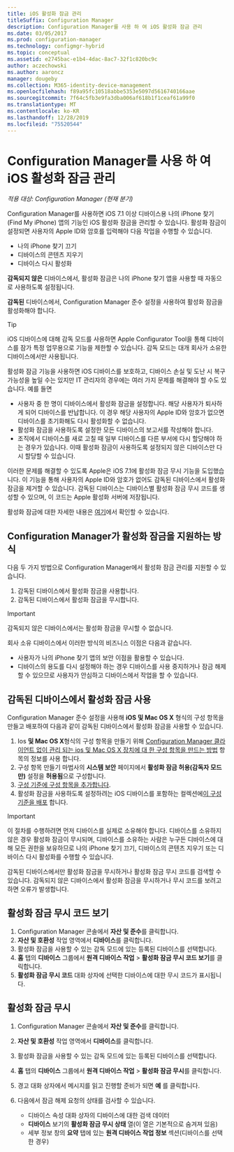 ```yaml
---
title: iOS 활성화 잠금 관리
titleSuffix: Configuration Manager
description: Configuration Manager를 사용 하 여 iOS 활성화 잠금 관리
ms.date: 03/05/2017
ms.prod: configuration-manager
ms.technology: configmgr-hybrid
ms.topic: conceptual
ms.assetid: e2745bac-e1b4-4dac-8ac7-32f1c820bc9c
author: aczechowski
ms.author: aaroncz
manager: dougeby
ms.collection: M365-identity-device-management
ms.openlocfilehash: f89a95fc10518abbe5353e5097d5616740166aae
ms.sourcegitcommit: 7f64c5fb3e9fa3dba006af618b1f1ceaf61a99f0
ms.translationtype: MT
ms.contentlocale: ko-KR
ms.lasthandoff: 12/28/2019
ms.locfileid: "75520544"
---
```

# <a name="manage-ios-activation-lock-with-configuration-manager"></a>Configuration Manager를 사용 하 여 iOS 활성화 잠금 관리

*적용 대상: Configuration Manager (현재 분기)*


Configuration Manager를 사용하면 iOS 7.1 이상 디바이스용 나의 iPhone 찾기(Find My iPhone) 앱의 기능인 iOS 활성화 잠금을 관리할 수 있습니다. 활성화 잠금이 설정되면 사용자의 Apple ID와 암호를 입력해야 다음 작업을 수행할 수 있습니다.

- 나의 iPhone 찾기 끄기
- 디바이스의 콘텐츠 지우기
- 디바이스 다시 활성화

**감독되지 않은** 디바이스에서, 활성화 잠금은 나의 iPhone 찾기 앱을 사용할 때 자동으로 사용하도록 설정됩니다.

**감독된** 디바이스에서, Configuration Manager 준수 설정을 사용하여 활성화 잠금을 활성화해야 합니다.

> [!TIP]
> iOS 디바이스에 대해 감독 모드를 사용하면 Apple Configurator Tool을 통해 디바이스를 잠가 특정 업무용으로 기능을 제한할 수 있습니다. 감독 모드는 대개 회사가 소유한 디바이스에서만 사용됩니다.

활성화 잠금 기능을 사용하면 iOS 디바이스를 보호하고, 디바이스 손실 및 도난 시 복구 가능성을 높일 수는 있지만 IT 관리자의 경우에는 여러 가지 문제를 해결해야 할 수도 있습니다. 예를 들면

- 사용자 중 한 명이 디바이스에서 활성화 잠금을 설정합니다. 해당 사용자가 퇴사하게 되어 디바이스를 반납합니다. 이 경우 해당 사용자의 Apple ID와 암호가 없으면 디바이스를 초기화해도 다시 활성화할 수 없습니다.
- 활성화 잠금을 사용하도록 설정한 모든 디바이스의 보고서를 작성해야 합니다.
- 조직에서 디바이스를 새로 고칠 때 일부 디바이스를 다른 부서에 다시 할당해야 하는 경우가 있습니다. 이때 활성화 잠금이 사용하도록 설정되지 않은 디바이스만 다시 할당할 수 있습니다.


이러한 문제를 해결할 수 있도록 Apple은 iOS 7.1에 활성화 잠금 무시 기능을 도입했습니다. 이 기능을 통해 사용자의 Apple ID와 암호가 없어도 감독된 디바이스에서 활성화 잠금을 제거할 수 있습니다. 감독된 디바이스는 디바이스별 활성화 잠금 무시 코드를 생성할 수 있으며, 이 코드는 Apple 활성화 서버에 저장됩니다.

활성화 잠금에 대한 자세한 내용은 [여기](https://support.apple.com/HT201365)에서 확인할 수 있습니다.

## <a name="how-configuration-manager-helps-you-manage-activation-lock"></a>Configuration Manager가 활성화 잠금을 지원하는 방식

다음 두 가지 방법으로 Configuration Manager에서 활성화 잠금 관리를 지원할 수 있습니다.

1. 감독된 디바이스에서 활성화 잠금을 사용합니다.
2. 감독된 디바이스에서 활성화 잠금을 무시합니다.

> [!IMPORTANT]
> 감독되지 않은 디바이스에서는 활성화 잠금을 무시할 수 없습니다.

회사 소유 디바이스에서 이러한 방식의 비즈니스 이점은 다음과 같습니다.



- 사용자가 나의 iPhone 찾기 앱의 보안 이점을 활용할 수 있습니다.
- 디바이스의 용도를 다시 설정해야 하는 경우 디바이스를 사용 중지하거나 잠금 해제할 수 있으므로 사용자가 안심하고 디바이스에서 작업을 할 수 있습니다.


## <a name="enable-activation-lock-on-supervised-devices"></a>감독된 디바이스에서 활성화 잠금 사용

Configuration Manager 준수 설정을 사용해 **iOS 및 Mac OS X** 형식의 구성 항목을 만들고 배포하여 다음과 같이 감독된 디바이스에서 활성화 잠금을 사용할 수 있습니다.

1. Ios **및 Mac OS X**형식의 구성 항목을 만들기 위해 [Configuration Manager 클라이언트 없이 관리 되는 ios 및 Mac OS X 장치에 대 한 구성 항목을 만드는 방법](/sccm/compliance/deploy-use/create-configuration-items-for-ios-and-mac-os-x-devices-managed-without-the-client) 항목의 정보를 사용 합니다.
2. 구성 항목 만들기 마법사의 **시스템 보안** 페이지에서 **활성화 잠금 허용(감독자 모드만)** 설정을 **허용됨**으로 구성합니다.
3. [구성 기준에 구성 항목을 추가합니다](/sccm/compliance/deploy-use/create-configuration-baselines).
4. 활성화 잠금을 사용하도록 설정하려는 iOS 디바이스를 포함하는 컬렉션에[이 구성 기준을 배포](/sccm/compliance/deploy-use/deploy-configuration-baselines) 합니다.

> [!IMPORTANT]
> 이 절차를 수행하려면 먼저 디바이스를 실제로 소유해야 합니다. 디바이스를 소유하지 않은 경우 활성화 잠금이 무시되며, 디바이스를 소유하는 사람은 누구든 디바이스에 대해 모든 권한을 보유하므로 나의 iPhone 찾기 끄기, 디바이스의 콘텐츠 지우기 또는 디바이스 다시 활성화를 수행할 수 있습니다.

감독된 디바이스에서만 활성화 잠금을 무시하거나 활성화 잠금 무시 코드를 검색할 수 있습니다. 감독되지 않은 디바이스에서 활성화 잠금을 무시하거나 무시 코드를 보려고 하면 오류가 발생합니다.



## <a name="view-the-activation-lock-bypass-code"></a>활성화 잠금 무시 코드 보기

1. Configuration Manager 콘솔에서 **자산 및 준수**를 클릭합니다.
2. **자산 및 호환성** 작업 영역에서 **디바이스**를 클릭합니다.
3. 활성화 잠금을 사용할 수 있는 감독 모드에 있는 등록된 디바이스를 선택합니다.
4. **홈** 탭의 **디바이스** 그룹에서 **원격 디바이스 작업** > **활성화 잠금 무시 코드 보기**를 클릭합니다.
5. **활성화 잠금 무시 코드** 대화 상자에 선택한 디바이스에 대한 무시 코드가 표시됩니다.

## <a name="bypass-activation-lock"></a>활성화 잠금 무시

1. Configuration Manager 콘솔에서 **자산 및 준수**를 클릭합니다.
2. **자산 및 호환성** 작업 영역에서 **디바이스**를 클릭합니다.
3. 활성화 잠금을 사용할 수 있는 감독 모드에 있는 등록된 디바이스를 선택합니다.
3. **홈** 탭의 **디바이스** 그룹에서 **원격 디바이스 작업** > **활성화 잠금 무시**를 클릭합니다.
5. 경고 대화 상자에서 메시지를 읽고 진행할 준비가 되면 **예** 를 클릭합니다.
6. 다음에서 잠금 해제 요청의 상태를 검사할 수 있습니다.

    - 디바이스 속성 대화 상자의 디바이스에 대한 검색 데이터
    - **디바이스** 보기의 **활성화 잠금 무시 상태** 열(이 열은 기본적으로 숨겨져 있음)
    - 세부 정보 창의 **요약** 탭에 있는 **원격 디바이스 작업 정보** 섹션(디바이스를 선택한 경우)
